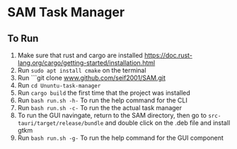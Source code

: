 # SAM Task Manager

## To Run
1. Make sure that rust and cargo are installed https://doc.rust-lang.org/cargo/getting-started/installation.html
2. Run   ``` sudo apt install cmake ``` on the terminal
3. Run ```git clone www.github.com/seif2001/SAM.git
4. Run ```cd Ununtu-task-manager```
4. Run ``` cargo build ``` the first time that the project was installed
5. Run  ```bash run.sh -h-``` To run the help command for the CLI
6. Run  ```bash run.sh -c-``` To run the the actual task manager
7. To run the GUI navingate, return to the SAM directory, then go to ```src-tauri/target/release/bundle``` and double click on the .deb file and install gtkm
8. Run  ```bash run.sh -g-``` To run the help command for the GUI component

